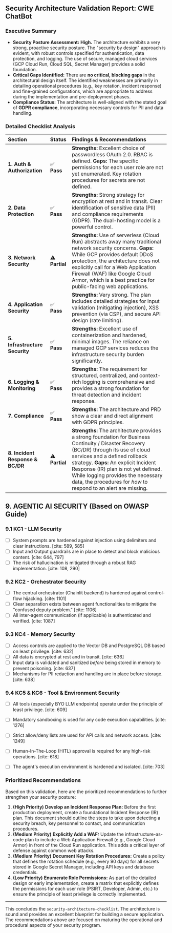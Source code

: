 ## Security Architecture Validation Report: CWE ChatBot

### Executive Summary

* **Security Posture Assessment:** **High.** The architecture exhibits a very strong, proactive security posture. The "security by design" approach is evident, with robust controls specified for authentication, data protection, and logging. The use of secure, managed cloud services (GCP Cloud Run, Cloud SQL, Secret Manager) provides a solid foundation.
* **Critical Gaps Identified:** There are **no critical, blocking gaps** in the architectural design itself. The identified weaknesses are primarily in detailing operational procedures (e.g., key rotation, incident response) and fine-grained configurations, which are appropriate to address during the implementation and pre-deployment phases.
* **Compliance Status:** The architecture is well-aligned with the stated goal of **GDPR compliance**, incorporating necessary controls for PII and data handling.

### Detailed Checklist Analysis

| Section | Status | Findings & Recommendations |
| :--- | :--- | :--- |
| **1. Auth & Authorization** | ✅ **Pass** | **Strengths:** Excellent choice of passwordless OAuth 2.0. RBAC is defined. **Gaps:** The specific permissions for each user role are not yet enumerated. Key rotation procedures for secrets are not defined. |
| **2. Data Protection** | ✅ **Pass** | **Strengths:** Strong strategy for encryption at rest and in transit. Clear identification of sensitive data (PII) and compliance requirements (GDPR). The dual-hosting model is a powerful control. |
| **3. Network Security** | ⚠️ **Partial** | **Strengths:** Use of serverless (Cloud Run) abstracts away many traditional network security concerns. **Gaps:** While GCP provides default DDoS protection, the architecture does not explicitly call for a Web Application Firewall (WAF) like Google Cloud Armor, which is a best practice for public-facing web applications. |
| **4. Application Security** | ✅ **Pass** | **Strengths:** Very strong. The plan includes detailed strategies for input validation (mitigating injection), XSS prevention (via CSP), and secure API design (rate limiting). |
| **5. Infrastructure Security** | ✅ **Pass** | **Strengths:** Excellent use of containerization and hardened, minimal images. The reliance on managed GCP services reduces the infrastructure security burden significantly. |
| **6. Logging & Monitoring** | ✅ **Pass** | **Strengths:** The requirement for structured, centralized, and context-rich logging is comprehensive and provides a strong foundation for threat detection and incident response. |
| **7. Compliance** | ✅ **Pass** | **Strengths:** The architecture and PRD show a clear and direct alignment with GDPR principles. |
| **8. Incident Response & BC/DR**| ⚠️ **Partial** | **Strengths:** The architecture provides a strong foundation for Business Continuity / Disaster Recovery (BC/DR) through its use of cloud services and a defined rollback strategy. **Gaps:** An explicit Incident Response (IR) plan is not yet defined. While logging provides the necessary data, the procedures for *how* to respond to an alert are missing. |


## 9. AGENTIC AI SECURITY (Based on OWASP Guide)

### 9.1 KC1 - LLM Security
- [ ] System prompts are hardened against injection using delimiters and clear instructions. [cite: 589, 585]
- [ ] Input and Output guardrails are in place to detect and block malicious content. [cite: 644, 797]
- [ ] The risk of hallucination is mitigated through a robust RAG implementation. [cite: 108, 290]

### 9.2 KC2 - Orchestrator Security
- [ ] The central orchestrator (Chainlit backend) is hardened against control-flow hijacking. [cite: 1101]
- [ ] Clear separation exists between agent functionalities to mitigate the "confused deputy problem." [cite: 1106]
- [ ] All inter-agent communication (if applicable) is authenticated and verified. [cite: 1087]

### 9.3 KC4 - Memory Security
- [ ] Access controls are applied to the Vector DB and PostgreSQL DB based on least privilege. [cite: 632]
- [ ] All data is encrypted at rest and in transit. [cite: 636]
- [ ] Input data is validated and sanitized *before* being stored in memory to prevent poisoning. [cite: 637]
- [ ] Mechanisms for PII redaction and handling are in place before storage. [cite: 638]

### 9.4 KC5 & KC6 - Tool & Environment Security
- [ ] All tools (especially BYO LLM endpoints) operate under the principle of least privilege. [cite: 609]
- [ ] Mandatory sandboxing is used for any code execution capabilities. [cite: 1276]
- [ ] Strict allow/deny lists are used for API calls and network access. [cite: 1249]
- [ ] Human-In-The-Loop (HITL) approval is required for any high-risk operations. [cite: 618]
- [ ] The agent's execution environment is hardened and isolated. [cite: 703]



### Prioritized Recommendations

Based on this validation, here are the prioritized recommendations to further strengthen your security posture:

1.  **(High Priority)** **Develop an Incident Response Plan:** Before the first production deployment, create a foundational Incident Response (IR) plan. This document should outline the steps to take upon detecting a security breach, key personnel to contact, and communication procedures.
2.  **(Medium Priority)** **Explicitly Add a WAF:** Update the infrastructure-as-code plan to include a Web Application Firewall (e.g., Google Cloud Armor) in front of the Cloud Run application. This adds a critical layer of defense against common web attacks.
3.  **(Medium Priority)** **Document Key Rotation Procedures:** Create a policy that defines the rotation schedule (e.g., every 90 days) for all secrets stored in Google Secret Manager, including API keys and database credentials.
4.  **(Low Priority)** **Enumerate Role Permissions:** As part of the detailed design or early implementation, create a matrix that explicitly defines the permissions for each user role (PSIRT, Developer, Admin, etc.) to ensure the principle of least privilege is correctly implemented.




---

This concludes the `security-architecture-checklist`. The architecture is sound and provides an excellent blueprint for building a secure application. The recommendations above are focused on maturing the operational and procedural aspects of your security program.

